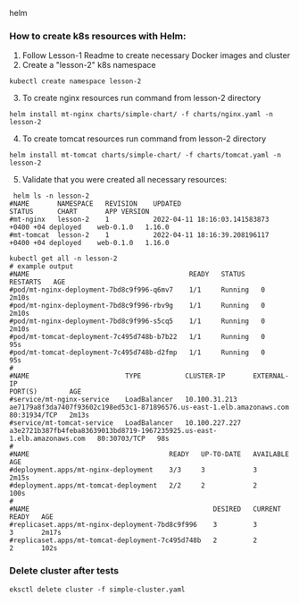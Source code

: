 helm

### How to create k8s resources with Helm: 
1. Follow Lesson-1 Readme to create necessary Docker images and cluster
2. Create a "lesson-2" k8s namespace
```shell
kubectl create namespace lesson-2
```
3. To create nginx resources run command from lesson-2 directory
```shell
helm install mt-nginx charts/simple-chart/ -f charts/nginx.yaml -n lesson-2
```
4. To create tomcat resources run command from lesson-2 directory
```shell
helm install mt-tomcat charts/simple-chart/ -f charts/tomcat.yaml -n lesson-2
```
5. Validate that you were created all necessary resources:
```shell
 helm ls -n lesson-2
#NAME     	NAMESPACE	REVISION	UPDATED                                	STATUS  	CHART    	APP VERSION
#mt-nginx 	lesson-2 	1       	2022-04-11 18:16:03.141583873 +0400 +04	deployed	web-0.1.0	1.16.0     
#mt-tomcat	lesson-2 	1       	2022-04-11 18:16:39.208196117 +0400 +04	deployed	web-0.1.0	1.16.0 

kubectl get all -n lesson-2
# example output
#NAME                                        READY   STATUS    RESTARTS   AGE
#pod/mt-nginx-deployment-7bd8c9f996-q6mv7    1/1     Running   0          2m10s
#pod/mt-nginx-deployment-7bd8c9f996-rbv9g    1/1     Running   0          2m10s
#pod/mt-nginx-deployment-7bd8c9f996-s5cq5    1/1     Running   0          2m10s
#pod/mt-tomcat-deployment-7c495d748b-b7b22   1/1     Running   0          95s
#pod/mt-tomcat-deployment-7c495d748b-d2fmp   1/1     Running   0          95s
#
#NAME                        TYPE           CLUSTER-IP       EXTERNAL-IP                                                               PORT(S)        AGE
#service/mt-nginx-service    LoadBalancer   10.100.31.213    ae7179a8f3da7407f93602c198ed53c1-871896576.us-east-1.elb.amazonaws.com    80:31934/TCP   2m13s
#service/mt-tomcat-service   LoadBalancer   10.100.227.227   a3e2721b387fb4feba83639013bd8719-1967235925.us-east-1.elb.amazonaws.com   80:30703/TCP   98s
#
#NAME                                   READY   UP-TO-DATE   AVAILABLE   AGE
#deployment.apps/mt-nginx-deployment    3/3     3            3           2m15s
#deployment.apps/mt-tomcat-deployment   2/2     2            2           100s
#
#NAME                                              DESIRED   CURRENT   READY   AGE
#replicaset.apps/mt-nginx-deployment-7bd8c9f996    3         3         3       2m17s
#replicaset.apps/mt-tomcat-deployment-7c495d748b   2         2         2       102s
```
### Delete cluster after tests
```shell
eksctl delete cluster -f simple-cluster.yaml
```